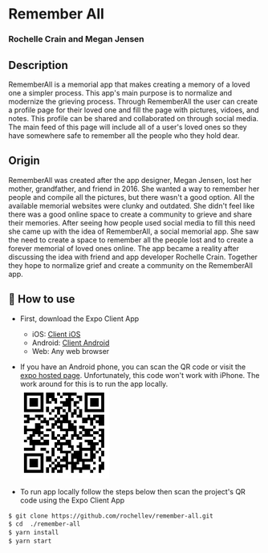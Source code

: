 # Remember All
### Rochelle Crain and Megan Jensen

## Description
RememberAll is a memorial app that makes creating a memory of a loved one a simpler process. This app's main purpose is to normalize and modernize the grieving process. Through RememberAll the user can create a profile page for their loved one and fill the page with pictures, vidoes, and notes. This profile can be shared and collaborated on through social media. The main feed of this page will include all of a user's loved ones so they have somewhere safe to remember all the people who they hold dear. 

## Origin
RememberAll was created after the app designer, Megan Jensen, lost her mother, grandfather, and friend in 2016. She wanted a way to remember her people and compile all the pictures, but there wasn't a good option. All the available memorial websites were clunky and outdated. She didn't feel like there was a good online space to create a community to grieve and share their memories. After seeing how people used social media to fill this need she came up with the idea of RememberAll, a social memorial app. She saw the need to create a space to remember all the people lost and to create a forever memorial of loved ones online. The app became a reality after discussing the idea with friend and app developer Rochelle Crain. Together they hope to normalize grief and create a community on the RememberAll app.

## 🚀 How to use
- First, download the Expo Client App 
  - iOS: [Client iOS](https://itunes.apple.com/app/apple-store/id982107779)
  - Android: [Client Android](https://play.google.com/store/apps/details?id=host.exp.exponent&referrer=blankexample)
  - Web: Any web browser

- If you have an Android phone, you can scan the QR code or visit the [expo hosted page](https://expo.io/@rochellev/remember-all). Unfortunately, this code won't work with iPhone. The work around for this is to run the app locally. <br>
![QR Code](./assets/remember-all-QR.jpg)

- To run app locally follow the steps below then scan the project's QR code using the Expo Client App
```sh
$ git clone https://github.com/rochellev/remember-all.git
$ cd  ./remember-all
$ yarn install
$ yarn start
```
